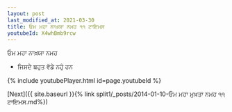 ```yaml
---
layout: post
last_modified_at: 2021-03-30
title: ਓਮ ਮਹਾ ਨਾਖ਼ਯਾ ਨਮਹ ੧੧ ਟਾਇਮਸ
youtubeId: X4whBmb9rcw
---
```

 
 
 ਓਮ ਮਹਾ ਨਾਖ਼ਯਾ ਨਮਹ  
 
 -  ਜਿਸਦੇ ਬਹੁਤ ਵੱਡੇ ਨਹੁੰ ਹਨ 
 
  
 
  
 
 
 
 
 
 


{% include youtubePlayer.html id=page.youtubeId %}
 
[Next]({{ site.baseurl }}{% link  split1/_posts/2014-01-10-ਓਮ ਮਹਾ ਮੁਖ਼ਤਾ ਨਮਹ ੧੧ ਟਾਇਮਸ.md%})
 
